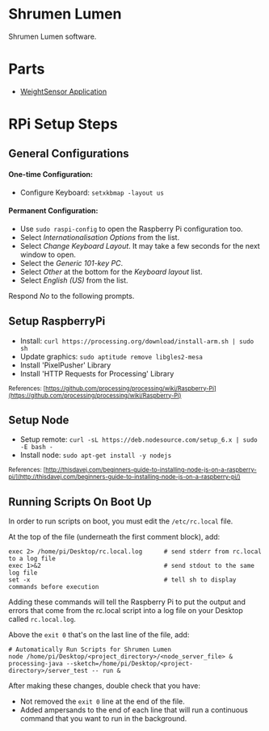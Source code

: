# Shrumen Lumen

Shrumen Lumen software.

# Parts

+ [WeightSensor Application](./WeightSensor)


# RPi Setup Steps

## General Configurations
#### One-time Configuration:
+ Configure Keyboard: `setxkbmap -layout us`

#### Permanent Configuration:
+ Use `sudo raspi-config` to open the Raspberry Pi configuration too.
+ Select _Internationalisation Options_ from the list.
+ Select _Change Keyboard Layout_. It may take a few seconds for the next window to open.
+ Select the _Generic 101-key PC_.
+ Select _Other_ at the bottom for the _Keyboard layout_ list.
+ Select _English (US)_ from the list.

Respond _No_ to the following prompts.

## Setup RaspberryPi

+ Install: `curl https://processing.org/download/install-arm.sh | sudo sh`
+ Update graphics: `sudo aptitude remove libgles2-mesa`
+ Install 'PixelPusher' Library
+ Install 'HTTP Requests for Processing' Library

<sup>References: [https://github.com/processing/processing/wiki/Raspberry-Pi](https://github.com/processing/processing/wiki/Raspberry-Pi)</sup>

## Setup Node

+ Setup remote: `curl -sL https://deb.nodesource.com/setup_6.x | sudo -E bash -`
+ Install node: `sudo apt-get install -y nodejs`

<sup>References: [http://thisdavej.com/beginners-guide-to-installing-node-js-on-a-raspberry-pi/](http://thisdavej.com/beginners-guide-to-installing-node-js-on-a-raspberry-pi/)</sup>

## Running Scripts On Boot Up
In order to run scripts on boot, you must edit the `/etc/rc.local` file. 

At the top of the file (underneath the first comment block), add:
```
exec 2> /home/pi/Desktop/rc.local.log      # send stderr from rc.local to a log file
exec 1>&2                                  # send stdout to the same log file
set -x                                     # tell sh to display commands before execution
```
Adding these commands will tell the Raspberry Pi to put the output and errors that come from the rc.local script into a log file on your Desktop called `rc.local.log`.

Above the `exit 0` that's on the last line of the file, add:
```
# Automatically Run Scripts for Shrumen Lumen
node /home/pi/Desktop/<project_directory>/<node_server_file> &
processing-java --sketch=/home/pi/Desktop/<project-directory>/server_test -- run &
```

After making these changes, double check that you have:
+ Not removed the `exit 0` line at the end of the file.
+ Added ampersands to the end of each line that will run a continuous command that you want to run in the background.

 
